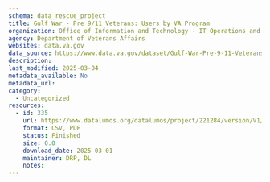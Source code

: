 ```yaml
---
schema: data_rescue_project 
title: Gulf War - Pre 9/11 Veterans: Users by VA Program
organization: Office of Information and Technology - IT Operations and Services (ITOPS)
agency: Department of Veterans Affairs
websites: data.va.gov
data_source: https://www.data.va.gov/dataset/Gulf-War-Pre-9-11-Veterans-Users-by-VA-Program/h7i3-id66
description: 
last_modified: 2025-03-04
metadata_available: No
metadata_url: 
category:
  - Uncategorized
resources:
  - id: 335
    url: https://www.datalumos.org/datalumos/project/221284/version/V1/view
    format: CSV, PDF
    status: Finished
    size: 0.0
    download_date: 2025-03-01
    maintainer: DRP, DL
    notes: 
---
```


